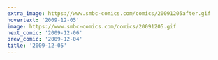 ```yaml
---
extra_image: https://www.smbc-comics.com/comics/20091205after.gif
hovertext: '2009-12-05'
image: https://www.smbc-comics.com/comics/20091205.gif
next_comic: '2009-12-06'
prev_comic: '2009-12-04'
title: '2009-12-05'
---
```



